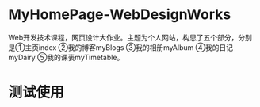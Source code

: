 # MyHomePage-WebDesignWorks
Web开发技术课程，网页设计大作业。主题为个人网站，构思了五个部分，分别是①主页index ②我的博客myBlogs ③我的相册myAlbum ④我的日记myDairy ⑤我的课表myTimetable。

# 测试使用
